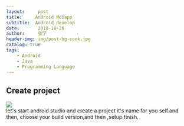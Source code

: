 ```yaml
---
layout:     post
title:     Android Webapp
subtitle:  Android develop 
date:       2018-10-26
author:     张宁
header-img: img/post-bg-cook.jpg
catalog: true
tags:
    - Android
    - Java
    - Programming Language
---
```

## Create project
<img src='android-webapp-create-project.gif'>
<br>
let's start android studio and create a project it's name for you self.and then, choose your build version,and then ,setup.finish.
